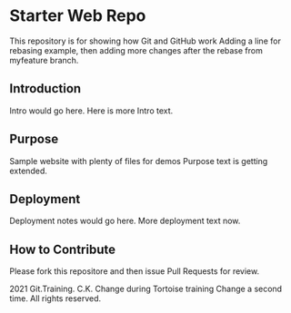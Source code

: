 # Starter Web Repo

This repository is for showing how Git and GitHub work
Adding a line for rebasing example, then adding more changes after the 
rebase from myfeature branch.

## Introduction

Intro would go here.
Here is more Intro text.

## Purpose

Sample website with plenty of files for demos
Purpose text is getting extended.

## Deployment

Deployment notes would go here.
More deployment text now.

## How to Contribute

Please fork this repositore and then issue Pull Requests for review.

2021 Git.Training. C.K. 
Change during Tortoise training
Change a second time.
All rights reserved.

